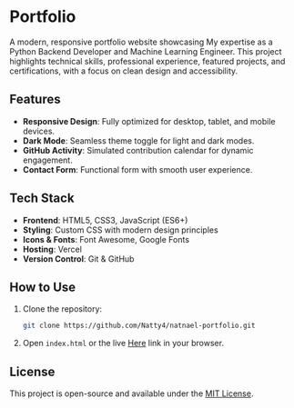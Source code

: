 
# Portfolio

A modern, responsive portfolio website showcasing My expertise as a Python Backend Developer and Machine Learning Engineer. This project highlights technical skills, professional experience, featured projects, and certifications, with a focus on clean design and accessibility.

## Features

- **Responsive Design**: Fully optimized for desktop, tablet, and mobile devices.
- **Dark Mode**: Seamless theme toggle for light and dark modes.
- **GitHub Activity**: Simulated contribution calendar for dynamic engagement.
- **Contact Form**: Functional form with smooth user experience.

## Tech Stack

- **Frontend**: HTML5, CSS3, JavaScript (ES6+)
- **Styling**: Custom CSS with modern design principles
- **Icons & Fonts**: Font Awesome, Google Fonts
- **Hosting**: Vercel
- **Version Control**: Git & GitHub

## How to Use

1. Clone the repository:
   ```bash
   git clone https://github.com/Natty4/natnael-portfolio.git
   ```
2. Open `index.html` or the live [Here](https://natty4.github.io/natnael-portfolio/) link in your browser.

## License

This project is open-source and available under the [MIT License](LICENSE).
```